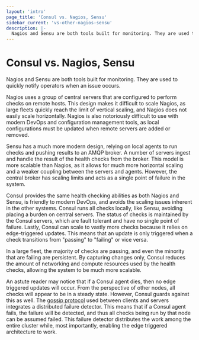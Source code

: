 ```yaml
---
layout: 'intro'
page_title: 'Consul vs. Nagios, Sensu'
sidebar_current: 'vs-other-nagios-sensu'
description: |-
  Nagios and Sensu are both tools built for monitoring. They are used to quickly notify operators when an issue occurs.
---
```


# Consul vs. Nagios, Sensu

Nagios and Sensu are both tools built for monitoring. They are used
to quickly notify operators when an issue occurs.

Nagios uses a group of central servers that are configured to perform
checks on remote hosts. This design makes it difficult to scale Nagios,
as large fleets quickly reach the limit of vertical scaling, and Nagios
does not easily scale horizontally. Nagios is also notoriously
difficult to use with modern DevOps and configuration management tools,
as local configurations must be updated when remote servers are added
or removed.

Sensu has a much more modern design, relying on local agents to run
checks and pushing results to an AMQP broker. A number of servers
ingest and handle the result of the health checks from the broker. This model
is more scalable than Nagios, as it allows for much more horizontal scaling
and a weaker coupling between the servers and agents. However, the central broker
has scaling limits and acts as a single point of failure in the system.

Consul provides the same health checking abilities as both Nagios and Sensu,
is friendly to modern DevOps, and avoids the scaling issues inherent in the
other systems. Consul runs all checks locally, like Sensu, avoiding placing
a burden on central servers. The status of checks is maintained by the Consul
servers, which are fault tolerant and have no single point of failure.
Lastly, Consul can scale to vastly more checks because it relies on edge-triggered
updates. This means that an update is only triggered when a check transitions
from "passing" to "failing" or vice versa.

In a large fleet, the majority of checks are passing, and even the minority
that are failing are persistent. By capturing changes only, Consul reduces
the amount of networking and compute resources used by the health checks,
allowing the system to be much more scalable.

An astute reader may notice that if a Consul agent dies, then no edge triggered
updates will occur. From the perspective of other nodes, all checks will appear
to be in a steady state. However, Consul guards against this as well. The
[gossip protocol](/docs/internals/gossip.html) used between clients and servers
integrates a distributed failure detector. This means that if a Consul agent fails,
the failure will be detected, and thus all checks being run by that node can be
assumed failed. This failure detector distributes the work among the entire cluster
while, most importantly, enabling the edge triggered architecture to work.
